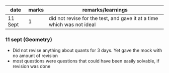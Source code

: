| date    | marks | remarks/learnings                                                      |
| ------- | ----- | ---------------------------------------------------------------------- |
| 11 Sept | 1     | did not revise for the test, and gave it at a time which was not ideal |

### 11 sept (Geometry)
- Did not revise anything about quants for 3 days. Yet gave the mock with no amount of revision
- most questions were questions that could have been easily solvable, if revision was done